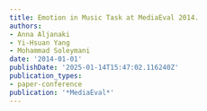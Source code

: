 ```yaml
---
title: Emotion in Music Task at MediaEval 2014.
authors:
- Anna Aljanaki
- Yi-Hsuan Yang
- Mohammad Soleymani
date: '2014-01-01'
publishDate: '2025-01-14T15:47:02.116240Z'
publication_types:
- paper-conference
publication: '*MediaEval*'
---
```


